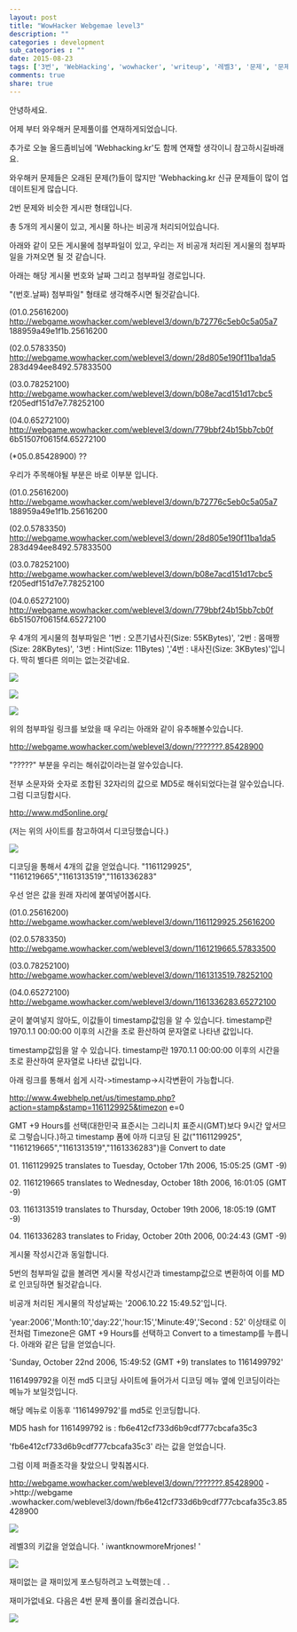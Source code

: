 ```yaml
---
layout: post
title: "WowHacker Webgemae level3"
description: ""
categories : development
sub_categories : ""
date: 2015-08-23
tags: ['3번', 'WebHacking', 'wowhacker', 'writeup', '레벨3', '문제', '문제풀이', '와우해커', '정답', '해답']
comments: true
share: true
---
```


안녕하세요.

어제 부터 와우해커 문제풀이를 연재하게되었습니다.

추가로 오늘 올드좀비님에 'Webhacking.kr'도 함께 연재할 생각이니 참고하시길바래요.

와우해커 문제들은 오래된 문제(?)들이 많지만 'Webhacking.kr 신규 문제들이 많이 업데이트된게 많습니다.

  

2번 문제와 비슷한 게시판 형태입니다.

총 5개의 게시물이 있고, 게시물 하나는 비공개 처리되어있습니다.

아래와 같이 모든 게시물에 첨부파일이 있고, 우리는 저 비공개 처리된 게시물의 첨부파일을 가져오면 될 것 같습니다.

아래는 해당 게시물 번호와 날짜 그리고 첨부파일 경로입니다.

"(번호.날짜) 첨부파일" 형태로 생각해주시면 될것같습니다.

  

(01.0.25616200) http://webgame.wowhacker.com/weblevel3/down/b72776c5eb0c5a05a7
188959a49e1f1b.25616200

(02.0.5783350) http://webgame.wowhacker.com/weblevel3/down/28d805e190f11ba1da5
283d494ee8492.57833500

(03.0.78252100) http://webgame.wowhacker.com/weblevel3/down/b08e7acd151d17cbc5
f205edf151d7e7.78252100

(04.0.65272100) http://webgame.wowhacker.com/weblevel3/down/779bbf24b15bb7cb0f
6b51507f0615f4.65272100

(*05.0.85428900) ??

  

우리가 주목해야될 부분은 바로 이부분 입니다.

  

(01.0.25616200) http://webgame.wowhacker.com/weblevel3/down/b72776c5eb0c5a05a7
188959a49e1f1b.25616200

(02.0.5783350) http://webgame.wowhacker.com/weblevel3/down/28d805e190f11ba1da5
283d494ee8492.57833500

(03.0.78252100) http://webgame.wowhacker.com/weblevel3/down/b08e7acd151d17cbc5
f205edf151d7e7.78252100

(04.0.65272100) http://webgame.wowhacker.com/weblevel3/down/779bbf24b15bb7cb0f
6b51507f0615f4.65272100

  

  

우 4개의 게시물의 첨부파일은 '1번 : 오픈기념사진(Size: 55KBytes)', '2번 : 몸매짱(Size: 28KBytes)',
'3번 : Hint(Size: 11Bytes) ','4번 : 내사진(Size: 3KBytes)'입니다. 딱히 별다른 의미는 없는것같네요.

  

![](/assets/images/posts/45/2706013455D97ED7324128.PNG)

  

![](/assets/images/posts/45/2636E13455D97ED9065865.PNG)

![](/assets/images/posts/45/2437373455D97EE3062660.PNG)

  

  

  

  

  

  

위의 첨부파일 링크를 보았을 때 우리는 아래와 같이 유추해볼수있습니다.

http://webgame.wowhacker.com/weblevel3/down/???????.85428900

  

"?????" 부분을 우리는 해쉬값이라는걸 알수있습니다.

전부 소문자와 숫자로 조합된 32자리의 값으로 MD5로 해쉬되었다는걸 알수있습니다. 그럼 디코딩합시다.

  

http://www.md5online.org/

(저는 위의 사이트를 참고하여서 디코딩했습니다.)

  

  

![](/assets/images/posts/45/237DF54155D9818627B469.PNG)

  

  

디코딩을 통해서 4개의 값을 얻었습니다. "1161129925", "1161219665","1161313519","1161336283"

우선 얻은 값을 원래 자리에 붙여넣어봅시다.

  

(01.0.25616200)
http://webgame.wowhacker.com/weblevel3/down/1161129925.25616200

(02.0.5783350) http://webgame.wowhacker.com/weblevel3/down/1161219665.57833500

(03.0.78252100)
http://webgame.wowhacker.com/weblevel3/down/1161313519.78252100

(04.0.65272100)
http://webgame.wowhacker.com/weblevel3/down/1161336283.65272100

  

굳이 붙여넣지 않아도, 이값들이 timestamp값임을 알 수 있습니다. timestamp란 1970.1.1 00:00:00 이후의 시간을
초로 환산하여 문자열로 나타낸 값입니다.

  

timestamp값임을 알 수 있습니다. timestamp란 1970.1.1 00:00:00 이후의 시간을 초로 환산하여 문자열로 나타낸
값입니다.

아래 링크를 통해서 쉽게 시각->timestamp->시각변환이 가능합니다.

  

http://www.4webhelp.net/us/timestamp.php?action=stamp&stamp=1161129925&timezon
e=0

  

GMT +9 Hours를 선택(대한민국 표준시는 그리니치 표준시(GMT)보다 9시간 앞서므로 그렇습니다.)하고 timestamp 폼에 아까
디코딩 된 값("1161129925", "1161219665","1161313519","1161336283")을 Convert to date

  

01\. 1161129925 translates to Tuesday, October 17th 2006, 15:05:25 (GMT -9)

02\. 1161219665 translates to Wednesday, October 18th 2006, 16:01:05 (GMT -9)

03\. 1161313519 translates to Thursday, October 19th 2006, 18:05:19 (GMT -9)

04\. 1161336283 translates to Friday, October 20th 2006, 00:24:43 (GMT -9)

  

게시물 작성시간과 동일합니다.

5번의 첨부파일 값을 볼려면 게시물 작성시간과 timestamp값으로 변환하여 이를 MD로 인코딩하면 될것같습니다.

비공개 처리된 게시물의 작성날짜는 '2006.10.22 15:49.52'입니다.

'year:2006','Month:10','day:22','hour:15','Minute:49','Second : 52' 이상태로 이전처럼
Timezone은 GMT +9 Hours를 선택하고 Convert to a timestamp를 누릅니다. 아래와 같은 답을 얻었습니다.

  

'Sunday, October 22nd 2006, 15:49:52 (GMT +9) translates to 1161499792'

  

1161499792을 이전 md5 디코딩 사이트에 들어가서 디코딩 메뉴 옆에 인코딩이라는 메뉴가 보일것입니다.

해당 메뉴로 이동후 '1161499792'를 md5로 인코딩합니다.

  

MD5 hash for 1161499792 is : fb6e412cf733d6b9cdf777cbcafa35c3

  

'fb6e412cf733d6b9cdf777cbcafa35c3' 라는 값을 얻었습니다.

그럼 이제 퍼즐조각을 찾았으니 맞춰봅시다.

  

http://webgame.wowhacker.com/weblevel3/down/???????.85428900 - >http://webgame
.wowhacker.com/weblevel3/down/fb6e412cf733d6b9cdf777cbcafa35c3.85428900

  

![](/assets/images/posts/45/217B404F55D9865611D00F.PNG)

  

  

레벨3의 키값을 얻었습니다. ' iwantknowmoreMrjones! '

  

![](/assets/images/posts/45/2154A73555D986CD02B8ED.PNG)

재미없는 글 재미있게 포스팅하려고 노력했는데 . .

재미가없네요. 다음은 4번 문제 풀이를 올리겠습니다.

  

  

![](/assets/images/posts/45/23186C3355D9872D2C8BEC.JPEG)

  

